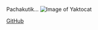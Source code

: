 Pachakutik...
![Image of Yaktocat](https://octodex.github.com/images/yaktocat.png)

[GitHub](https://github.com/get-drizd-10)
